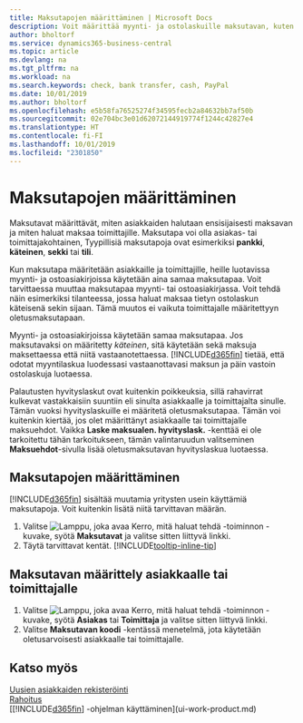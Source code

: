 ```yaml
---
title: Maksutapojen määrittäminen | Microsoft Docs
description: Voit määrittää myynti- ja ostolaskuille maksutavan, kuten sekin, pankkisiirron, käteisen tai PayPal-maksun.
author: bholtorf
ms.service: dynamics365-business-central
ms.topic: article
ms.devlang: na
ms.tgt_pltfrm: na
ms.workload: na
ms.search.keywords: check, bank transfer, cash, PayPal
ms.date: 10/01/2019
ms.author: bholtorf
ms.openlocfilehash: e5b58fa76525274f34595fecb2a84632bb7af50b
ms.sourcegitcommit: 02e704bc3e01d62072144919774f1244c42827e4
ms.translationtype: HT
ms.contentlocale: fi-FI
ms.lasthandoff: 10/01/2019
ms.locfileid: "2301850"
---
```

# <a name="defining-payment-methods"></a>Maksutapojen määrittäminen
Maksutavat määrittävät, miten asiakkaiden halutaan ensisijaisesti maksavan ja miten haluat maksaa toimittajille. Maksutapa voi olla asiakas- tai toimittajakohtainen, Tyypillisiä maksutapoja ovat esimerkiksi **pankki**, **käteinen**, **sekki** tai **tili**.

Kun maksutapa määritetään asiakkaille ja toimittajille, heille luotavissa myynti- ja ostoasiakirjoissa käytetään aina samaa maksutapaa. Voit tarvittaessa muuttaa maksutapaa myynti- tai ostoasiakirjassa. Voit tehdä näin esimerkiksi tilanteessa, jossa haluat maksaa tietyn ostolaskun käteisenä sekin sijaan. Tämä muutos ei vaikuta toimittajalle määritettyyn oletusmaksutapaan.

Myynti- ja ostoasiakirjoissa käytetään samaa maksutapaa. Jos maksutavaksi on määritetty _käteinen_, sitä käytetään sekä maksuja maksettaessa että niitä vastaanotettaessa. [!INCLUDE[d365fin](includes/d365fin_md.md)] tietää, että odotat myyntilaskua luodessasi vastaanottavasi maksun ja päin vastoin ostolaskuja luotaessa.

Palautusten hyvityslaskut ovat kuitenkin poikkeuksia, sillä rahavirrat kulkevat vastakkaisiin suuntiin eli sinulta asiakkaalle ja toimittajalta sinulle. Tämän vuoksi hyvityslaskuille ei määritetä oletusmaksutapaa. Tämän voi kuitenkin kiertää, jos olet määrittänyt asiakkaalle tai toimittajalle maksuehdot. Vaikka **Laske maksualen. hyvityslask.** -kenttää ei ole tarkoitettu tähän tarkoitukseen, tämän valintaruudun valitseminen **Maksuehdot**-sivulla lisää oletusmaksutavan hyvityslaskua luotaessa.

## <a name="to-set-up-a-payment-method"></a>Maksutapojen määrittäminen
[!INCLUDE[d365fin](includes/d365fin_md.md)] sisältää muutamia yritysten usein käyttämiä maksutapoja. Voit kuitenkin lisätä niitä tarvittavan määrän.

1. Valitse ![Lamppu, joka avaa Kerro, mitä haluat tehdä -toiminnon](media/ui-search/search_small.png "Kerro, mitä haluat tehdä") -kuvake, syötä **Maksutavat** ja valitse sitten liittyvä linkki.
2. Täytä tarvittavat kentät. [!INCLUDE[tooltip-inline-tip](includes/tooltip-inline-tip_md.md)]

## <a name="to-assign-a-payment-method-to-a-customer-or-vendor"></a>Maksutavan määrittely asiakkaalle tai toimittajalle
1. Valitse ![Lamppu, joka avaa Kerro, mitä haluat tehdä -toiminnon](media/ui-search/search_small.png "Kerro, mitä haluat tehdä") -kuvake, syötä **Asiakas** tai **Toimittaja** ja valitse sitten liittyvä linkki.
2. Valitse **Maksutavan koodi** -kentässä menetelmä, jota käytetään oletusarvoisesti asiakkaalle tai toimittajalle.

## <a name="see-also"></a>Katso myös
[Uusien asiakkaiden rekisteröinti](sales-how-register-new-customers.md)  
[Rahoitus](finance.md)  
[[!INCLUDE[d365fin](includes/d365fin_md.md)] -ohjelman käyttäminen](ui-work-product.md)  
